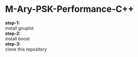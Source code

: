 # M-Ary-PSK-Performance-C++

**step-1: <br/>**
install gnuplot <br/>
**step-2: <br/>**
install boost <br/>
**step-3: <br/>**
clone this repository

